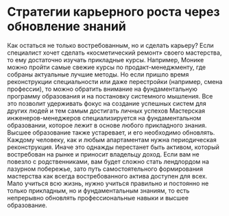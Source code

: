 # Стратегии карьерного роста через обновление знаний

Как остаться не только востребованным, но и сделать карьеру?
Если специалист хочет сделать «косметический ремонт» своего мастерства, то ему достаточно изучать прикладные курсы. Например, Монике можно пройти самые свежие курсы по продакт-менеджменту, где собраны актуальные лучшие методы.
Но если пришло время реконструкции специальности или даже перестройки (например, смена профессии), то можно обратить внимание на фундаментальную программу образования и на постановку системного мышления. Все это позволит удерживать фокус на создание успешных систем для других людей и тем самым достигать личных успехов 
Мастерская инженеров-менеджеров специализируется на фундаментальном образовании, которое лежит в основе любого прикладного знания. Высшее образование также устаревает, и его необходимо обновлять. Каждому человеку, как и любым апартаментам нужна периодическая реконструкция. Иначе это однажды перестанет быть активом, который востребован на рынке и приносит владельцу доход.
Если вам не повезло с родственниками, вам будет сложно стать лендлордом на лазурном побережье, зато путь самостоятельного формирования мастерства как всегда востребованного актива доступен для всех.
Мало учиться всю жизнь, нужно учиться правильно и постоянно не только прикладным, но и фундаментальным знаниям, то есть непрерывно обновлять профессиональные навыки и высшее образование.
